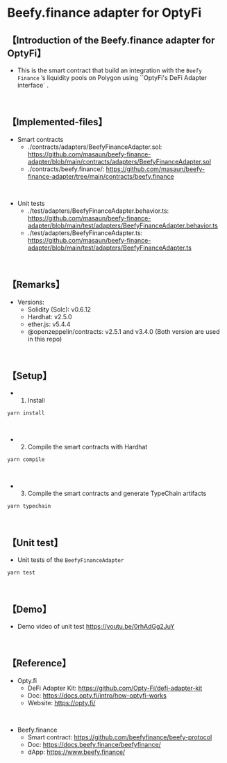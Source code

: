 # Beefy.finance adapter for OptyFi

## 【Introduction of the Beefy.finance adapter for OptyFi】

- This is the smart contract that build an integration with the `Beefy Finance` ’s liquidity pools on Polygon using ``OptyFi's DeFi Adapter interface` .

<br>

## 【Implemented-files】

- Smart contracts
  - ./contracts/adapters/BeefyFinanceAdapter.sol: https://github.com/masaun/beefy-finance-adapter/blob/main/contracts/adapters/BeefyFinanceAdapter.sol
  - ./contracts/beefy.finance/: https://github.com/masaun/beefy-finance-adapter/tree/main/contracts/beefy.finance

<br>

- Unit tests
  - ./test/adapters/BeefyFinanceAdapter.behavior.ts: https://github.com/masaun/beefy-finance-adapter/blob/main/test/adapters/BeefyFinanceAdapter.behavior.ts
  - ./test/adapters/BeefyFinanceAdapter.ts: https://github.com/masaun/beefy-finance-adapter/blob/main/test/adapters/BeefyFinanceAdapter.ts

<br>

## 【Remarks】

- Versions:
  - Solidity (Solc): v0.6.12
  - Hardhat: v2.5.0
  - ether.js: v5.4.4
  - @openzeppelin/contracts: v2.5.1 and v3.4.0 (Both version are used in this repo)

<br>

## 【Setup】

- 1. Install

```
yarn install
```

<br>

- 2. Compile the smart contracts with Hardhat

```
yarn compile
```

<br>

- 3. Compile the smart contracts and generate TypeChain artifacts

```
yarn typechain
```

<br>

## 【Unit test】

- Unit tests of the `BeefyFinanceAdapter`

```
yarn test
```

<br>

## 【Demo】

- Demo video of unit test
  https://youtu.be/0rhAdGg2JuY

<br>

## 【Reference】

- Opty.fi
  - DeFi Adapter Kit: https://github.com/Opty-Fi/defi-adapter-kit
  - Doc: https://docs.opty.fi/intro/how-optyfi-works
  - Website: https://opty.fi/

<br>

- Beefy.finance
  - Smart contract: https://github.com/beefyfinance/beefy-protocol
  - Doc: https://docs.beefy.finance/beefyfinance/
  - dApp: https://www.beefy.finance/

